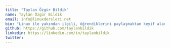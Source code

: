 ```yaml
---
title: "Taylan Özgür Bildik"
name: Taylan Özgür Bildik
email: info@linuxdersleri.net
bio: "Linux ile yakından ilgili, öğrendiklerini paylaşmaktan keyif alan biriyim."
github: https://github.com/taylanbildik
linkedin: https://linkedin.com/in/taylanbildik
twitter:
---
```

